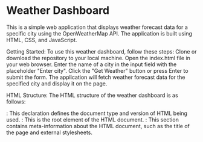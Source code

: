 # Weather Dashboard
This is a simple web application that displays weather forecast data for a specific city using the OpenWeatherMap API. The application is built using HTML, CSS, and JavaScript.

Getting Started:
To use this weather dashboard, follow these steps:
Clone or download the repository to your local machine.
Open the index.html file in your web browser.
Enter the name of a city in the input field with the placeholder "Enter city".
Click the "Get Weather" button or press Enter to submit the form.
The application will fetch weather forecast data for the specified city and display it on the page.

HTML Structure:
The HTML structure of the weather dashboard is as follows:
<!DOCTYPE html>: This declaration defines the document type and version of HTML being used.
<html>: This is the root element of the HTML document.
<head>: This section contains meta-information about the HTML document, such as the title of the page and external stylesheets.
<title>: This element specifies the title of the HTML document, which is displayed in the title bar of the web browser.
<link rel="stylesheet">: This element is used to link an external CSS file to the HTML document for styling.
<body>: This section contains the body content of the HTML document, including the form for input, the forecast data container, and the JavaScript code.
<form>: This element represents a form that contains input fields and buttons for user interaction.
<input type="text">: This element is used to create a text input field for the user to enter a city name.
<button type="submit">: This element represents a submit button that the user can click to submit the form.
<div>: This element is used to create a container for the forecast data.
<ul>: This element represents an unordered list that will contain the forecast data.
<li>: This element represents a list item that will contain the weather forecast information for a specific day.


JavaScript Functionality:
The JavaScript code in the <script> tag is responsible for fetching weather forecast data from the OpenWeatherMap API and updating the UI with the retrieved data. The following functionality is implemented:
Event listener for form submit: An event listener is added to the form submit event, which prevents the default form submission behavior and calls the fetchWeatherForecastData() function with the city name entered by the user.
fetchWeatherForecastData() function: This function takes a city name as a parameter and fetches weather forecast data for that city using the OpenWeatherMap API. The retrieved data is then processed and displayed on the UI.
Displaying weather forecast data: The fetchWeatherForecastData() function retrieves weather forecast data in JSON format from the API response. The data is then processed to extract relevant information such as date/time, weather description, temperature, humidity, wind speed, and weather icon. This information is then dynamically added to the forecast list in the HTML using DOM manipulation methods.
Error handling: If there is an error while fetching weather forecast data, the fetchWeatherForecastData() function catches the error and displays it in the console.

CSS Styling:
The CSS styling for the weather dashboard is defined in an external stylesheet (style.css) and linked to the HTML document using the <link> tag in the <head> section. The styling includes basic layout and design for the form, forecast data container, and weather forecast list items.
Weather-Dashboard using API's

Dependencies:
This application uses the OpenWeatherMap API to fetch weather forecast data. You need to replace the API key with your own key in the fetchWeatherForecastData() function in the script.js file. You can obtain an API key by signing up for a free account on the OpenWeatherMap website.
The application also uses a CSS file style.css located in the assets/styling/ directory for styling purposes.

Credits:
This application was created by Alexander as a personal project or as part of a web development course.
The weather forecast data is retrieved from the OpenWeatherMap API (https://openweathermap.org/) which provides free weather data and forecast APIs for developers.

License:
This application is open source and free to use. You can modify and distribute it as per your requirements. Please refer to the license file for more information.

Support:
If you encounter any issues or have any questions or suggestions, please feel free to contact [Alexander] at [sorryicantgiveyouit@gmail.com].

Live Url: https://ajchrystall.github.io/Weather-Dashboard/ 
HTTPS: https://github.com/AJChrystall/Weather-Dashboard.git
SSH: git@github.com:AJChrystall/Weather-Dashboard.git 
GitHubClone: gh repo clone AJChrystall/Weather-Dashboard